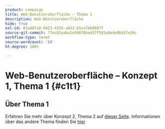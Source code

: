 ```yaml
---
product: campaign
title: Web-Benutzeroberfläche – Thema 1
description: Web-Benutzeroberfläche
hide: true
exl-id: 81a48fa8-9423-4350-a832-b5ca7b60687f
source-git-commit: 77ec01aaba1e50676bed57f503a9e4e8bb1fe54c
workflow-type: tm+mt
source-wordcount: '19'
ht-degree: 100%

---
```


# Web-Benutzeroberfläche – Konzept 1, Thema 1 {#c1t1}

## Über Thema 1

Erfahren Sie mehr über Konzept 2, Thema 2 auf [dieser Seite](../concept2/topic2.md).
Informationen über das andere Thema finden Sie [hier](../../automation/workflow/about-workflows.md)
